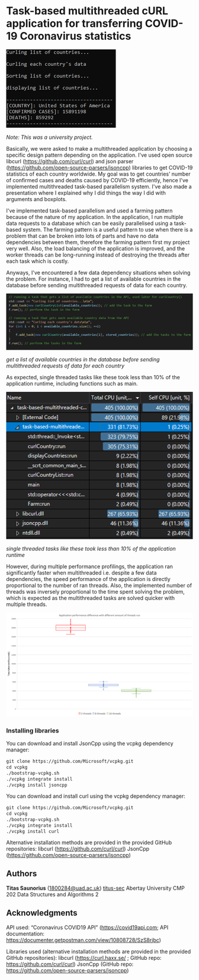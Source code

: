 # Task-based multithreaded cURL application for transferring COVID-19 Coronavirus statistics

![](images/run.png)

*Note: This was a university project.*



Basically, we were asked to make a multithreaded application by choosing a specific design pattern depending on the application. I've used open source libcurl (https://github.com/curl/curl) and json parser (https://github.com/open-source-parsers/jsoncpp) libraries to get COVID-19 statistics of each country worldwide. My goal was to get countries’ number of confirmed cases and deaths caused by COVID-19 efficiently, hence I've implemented multithreaded task-based parallelism system. I've also made a presentation where I explained why I did things the way I did with arguments and boxplots. 

I've implemented task-based parallelism and used a farming pattern because of the nature of my application. In the application, I run multiple data requests to a database which can be easily parallelised using a task-based system. The farming pattern is a useful pattern to use when there is a problem that can be broken into lots of parts and have no data dependencies between them, therefore the farming pattern first my project very well. Also, the load balancing of the application is improved, and the worker threads can be long-running instead of destroying the threads after each task which is costly.

Anyways, I've encountered a few data dependency situations when solving the problem. For instance, I had to get a list of available countries in the database before sending multithreaded requests of data for each country.

![](images/tasks.png)

*get a list of available countries in the database before sending multithreaded requests of data for each country*

As expected, single threaded tasks like these took less than 10% of the application runtime, including functions such as main.

![](images/profiling.png)

*single threaded tasks like these took less than 10% of the application runtime*

However, during multiple performance profilings, the application ran significantly faster when multithreaded i.e. despite a few data dependencies, the speed performance of the application is directly proportional to the number of ran threads. Also, the implemented number of threads was inversely proportional to the time spent solving the problem, which is expected as the multithreaded tasks are solved quicker with multiple threads. 

![](images/measuring.png)

### Installing libraries

You can download and install JsonCpp using the vcpkg dependency manager:
```
git clone https://github.com/Microsoft/vcpkg.git
cd vcpkg
./bootstrap-vcpkg.sh
./vcpkg integrate install
./vcpkg install jsoncpp
```

You can download and install curl using the vcpkg dependency manager:

```
git clone https://github.com/Microsoft/vcpkg.git
cd vcpkg
./bootstrap-vcpkg.sh
./vcpkg integrate install
./vcpkg install curl
```

Alternative installation methods are provided in the provided GitHub repositories:
libcurl (https://github.com/curl/curl)
JsonCpp (https://github.com/open-source-parsers/jsoncpp)

## Authors
**Titas Saunorius** (1800284@uad.ac.uk) [titus-sec](https://github.com/titus-sec)
Abertay University
CMP 202 Data Structures and Algorithms 2

## Acknowledgments

API used: “Coronavirus COVID19 API” (https://covid19api.com; 
API documentation: https://documenter.getpostman.com/view/10808728/SzS8rjbc)

Libraries used (alternative installation methods are provided in the provided GitHub repositories):
libcurl (https://curl.haxx.se/ ; GitHub repo: https://github.com/curl/curl)
JsonCpp (GitHub repo: https://github.com/open-source-parsers/jsoncpp)
